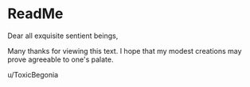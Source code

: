 # ReadMe

Dear all exquisite sentient beings,

Many thanks for viewing this text.
I hope that my modest creations may prove agreeable to one's palate.

u/ToxicBegonia
